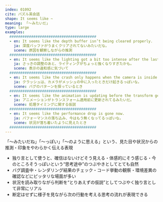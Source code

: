 ```yaml
---
index: 01092
cite: パズル英会話
shape: It seems like ~
meaning: 「〜みたいだ」
type: large
examples:
  ########################################
  - en: It seems like the depth buffer isn’t being cleared properly.
    ja: 深度バッファがうまくクリアされてないみたいだな。
    scene: 原因を観察しながらの推測
  ########################################
  - en: It seems like the lighting got a bit too intense after the last tweak.
    ja: さっきの調整のあと、ライティングがちょっと強くなりすぎたかも。
    scene: 表示の違和感に気づいて
  ########################################
  - en: It seems like the crash only happens when the camera is inside the mesh.
    ja: クラッシュは、カメラがメッシュの中に入ったときだけ起きるっぽいな。
    scene: バグのパターンを探っているとき
  ########################################
  - en: It seems like the animation is updating before the transform gets applied.
    ja: アニメーションがトランスフォーム適用前に更新されてるみたいだ。
    scene: 処理タイミングに関する仮説
  ########################################
  - en: It seems like the performance drop is gone now.
    ja: パフォーマンスの落ち込み、今はもう無くなってるっぽいな。
    scene: 状況が落ち着いたように見えたとき
  ########################################
---
```


「〜みたいだね」「〜っぽい」「〜のように思える」という、見た目や状況からの推測・印象をやわらかく伝える表現

- 独り言として使うと、確信はないけどそう見える・体感的にそう感じる・今のところそうっぽいという“思考途中”のつぶやきとしてとても自然
- バグ調査中・レンダリング結果のチェック・コード挙動の観察・環境差異の確認などにピッタリな場面が多い
- 状況を読み取りながら判断を“とりあえずの仮説”としてつぶやく独り言として非常にリアル
- 断定はせずに様子を見ながら次の行動を考える思考の流れが表現できる
